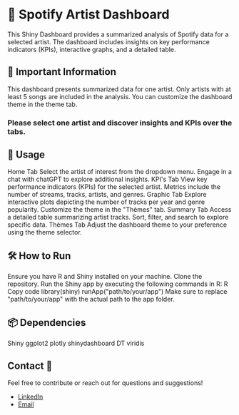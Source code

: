 # 🎵 Spotify Artist Dashboard
This Shiny Dashboard provides a summarized analysis of Spotify data for a selected artist. The dashboard includes insights on key performance indicators (KPIs), interactive graphs, and a detailed table.

## 📌 Important Information
This dashboard presents summarized data for one artist. Only artists with at least 5 songs are included in the analysis. You can customize the dashboard theme in the theme tab.
### Please select one artist and discover insights and KPIs over the tabs.

## 🚀 Usage
Home Tab
Select the artist of interest from the dropdown menu.
Engage in a chat with chatGPT to explore additional insights.
KPI's Tab
View key performance indicators (KPIs) for the selected artist.
Metrics include the number of streams, tracks, artists, and genres.
Graphic Tab
Explore interactive plots depicting the number of tracks per year and genre popularity.
Customize the theme in the "Thèmes" tab.
Summary Tab
Access a detailed table summarizing artist tracks.
Sort, filter, and search to explore specific data.
Thèmes Tab
Adjust the dashboard theme to your preference using the theme selector.

## 🛠️ How to Run
Ensure you have R and Shiny installed on your machine.
Clone the repository.
Run the Shiny app by executing the following commands in R:
R
Copy code
library(shiny)
runApp("path/to/your/app")
Make sure to replace "path/to/your/app" with the actual path to the app folder.

## 📦 Dependencies
Shiny
ggplot2
plotly
shinydashboard
DT
viridis

## Contact 🌟
Feel free to contribute or reach out for questions and suggestions!

- [LinkedIn](https://www.linkedin.com/in/damienlauger/) 
- [Email](damien.lauger.edu@groupe-gema.com)

